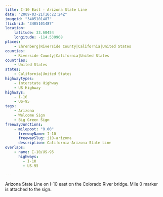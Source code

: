 ```yaml
---
title: I-10 East - Arizona State Line
date: "2009-03-21T16:22:24Z"
imageid: "3405101487"
flickrid: "3405101487"
location:
    latitude: 33.60454
    longitude: -114.530968
places:
    - Ehrenberg|Riverside County|California|United States
counties:
    - Riverside County|California|United States
countries:
    - United States
states:
    - California|United States
highwaytypes:
    - Interstate Highway
    - US Highway
highways:
    - I-10
    - US-95
tags:
    - Arizona
    - Welcome Sign
    - Big Green Sign
freewayJunctions:
    - milepost: "0.00"
      freewayName: I-10
      freewaySlug: i10-arizona
      description: California-Arizona State Line
overlaps:
    - name: I-10/US-95
      highways:
        - I-10
        - US-95

---
```

Arizona State Line on I-10 east on the Colorado River bridge. Mile 0 marker is attached to the sign.